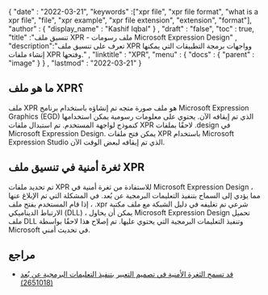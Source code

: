 {
  "date" : "2022-03-21",
  "keywords" :["xpr file", "xpr file format", "what is a xpr file", "file", "xpr example", "xpr file extension", "extension", "format"],
  "author" : {
    "display_name" : "Kashif Iqbal"
} ,
  "draft" : "false",
  "toc" : true,
  "title" :"تنسيق ملف XPR - ملف رسومات Microsoft Expression Design" ,
  "description":"تعرف على تنسيق ملف XPR وواجهات برمجة التطبيقات التي يمكنها إنشاء ملفات XPR وفتحها." ,
  "linktitle" : "XPR",
  "menu" : {
    "docs" : {
      "parent" : "image"
}
} ,
  "lastmod" : "2022-03-21"
}

## ما هو ملف XPR؟

ملف XPR هو ملف صورة متجه تم إنشاؤه باستخدام برنامج Microsoft Expression Graphics (EGD) الذي تم إيقافه الآن. يحتوي على معلومات رسومية يمكن استخدامها كنموذج لواجهة المستخدم. تم استبدال ملفات XPR لاحقًا بملفات .design في Microsoft Expression Design. يمكن فتح ملفات XPR باستخدام Microsoft Expression Studio الذي تم إيقافه لبعض الوقت الآن.

## ثغرة أمنية في تنسيق ملف XPR

تم تحديد ملفات XPR للاستفادة من ثغرة أمنية في Microsoft Expression Design ، مما يؤدي إلى السماح بتنفيذ التعليمات البرمجية عن بُعد. في المشكلة التي تم الإبلاغ عنها ، إذا قام المستخدم بفتح ملف .xpr شرعي تم تغليفه في دليل الشبكة مع ملف مكتبة الارتباط الديناميكي (DLL) ، يمكن أن يحاول Microsoft Expression Design تحميل ملف DLL وتنفيذ التعليمات البرمجية التي يحتوي عليها. تم إصلاح هذا لاحقًا بواسطة Microsoft في تحديث أمني.

## مراجع

* [قد تسمح الثغرة الأمنية في تصميم التعبير بتنفيذ التعليمات البرمجية عن بُعد (2651018)](https://learn.microsoft.com/en-us/security-updates/securitybulletins/2012/ms12-022)

